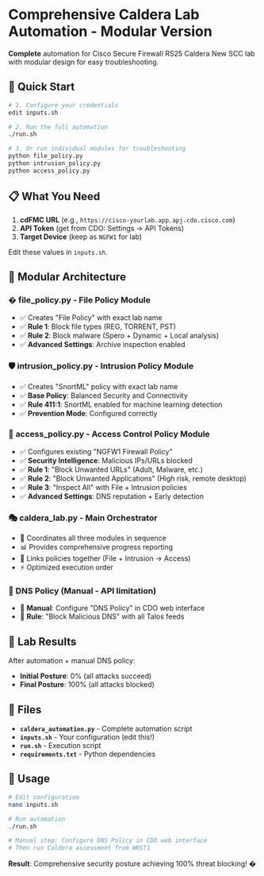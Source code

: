 # Comprehensive Caldera Lab Automation - Modular Version

**Complete** automation for Cisco Secure Firewall RS25 Caldera New SCC lab with modular design for easy troubleshooting.

## 🚀 Quick Start

```bash
# 1. Configure your credentials
edit inputs.sh

# 2. Run the full automation
./run.sh

# 3. Or run individual modules for troubleshooting
python file_policy.py
python intrusion_policy.py
python access_policy.py
```

## 📋 What You Need

1. **cdFMC URL** (e.g., `https://cisco-yourlab.app.apj.cdo.cisco.com`) 
2. **API Token** (get from CDO: Settings → API Tokens)
3. **Target Device** (keep as `NGFW1` for lab)

Edit these values in `inputs.sh`.

## 🔧 Modular Architecture

### � **file_policy.py** - File Policy Module
- ✅ Creates "File Policy" with exact lab name
- ✅ **Rule 1**: Block file types (REG, TORRENT, PST)
- ✅ **Rule 2**: Block malware (Spero + Dynamic + Local analysis)
- ✅ **Advanced Settings**: Archive inspection enabled

### 🛡️ **intrusion_policy.py** - Intrusion Policy Module  
- ✅ Creates "SnortML" policy with exact lab name
- ✅ **Base Policy**: Balanced Security and Connectivity
- ✅ **Rule 411:1**: SnortML enabled for machine learning detection
- ✅ **Prevention Mode**: Configured correctly

### 🚪 **access_policy.py** - Access Control Policy Module
- ✅ Configures existing "NGFW1 Firewall Policy"
- ✅ **Security Intelligence**: Malicious IPs/URLs blocked
- ✅ **Rule 1**: "Block Unwanted URLs" (Adult, Malware, etc.)
- ✅ **Rule 2**: "Block Unwanted Applications" (High risk, remote desktop)
- ✅ **Rule 3**: "Inspect All" with File + Intrusion policies
- ✅ **Advanced Settings**: DNS reputation + Early detection

### 🎭 **caldera_lab.py** - Main Orchestrator
- 🎯 Coordinates all three modules in sequence
- 📊 Provides comprehensive progress reporting
- 🔗 Links policies together (File + Intrusion → Access)
- ⚡ Optimized execution order

### 📝 DNS Policy (Manual - API limitation)
- 📝 **Manual**: Configure "DNS Policy" in CDO web interface
- 📝 **Rule**: "Block Malicious DNS" with all Talos feeds

## 🎯 Lab Results

After automation + manual DNS policy:
- **Initial Posture**: 0% (all attacks succeed)
- **Final Posture**: 100% (all attacks blocked)

## 📁 Files

- **`caldera_automation.py`** - Complete automation script
- **`inputs.sh`** - Your configuration (edit this!)
- **`run.sh`** - Execution script  
- **`requirements.txt`** - Python dependencies

## 🔧 Usage

```bash
# Edit configuration
nano inputs.sh

# Run automation  
./run.sh

# Manual step: Configure DNS Policy in CDO web interface
# Then run Caldera assessment from WKST1
```

**Result**: Comprehensive security posture achieving 100% threat blocking! �️